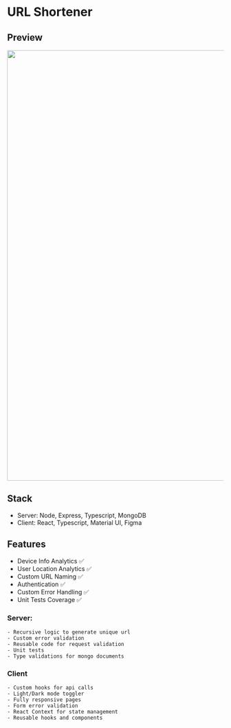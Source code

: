 # URL Shortener


## Preview 

<img src="https://github.com/karankumarshreds/dyte/blob/master/static/landing.gif" width="1000"/>

## Stack 

- Server: Node, Express, Typescript, MongoDB 
- Client: React, Typescript, Material UI, Figma

## Features

- Device Info Analytics ✅
- User Location Analytics ✅
- Custom URL Naming ✅
- Authentication ✅
- Custom Error Handling ✅
- Unit Tests Coverage ✅

### Server:
	- Recursive logic to generate unique url
	- Custom error validation 
	- Reusable code for request validation
	- Unit tests 
	- Type validations for mongo documents 

### Client 
	- Custom hooks for api calls 
	- Light/Dark mode toggler
	- Fully responsive pages
	- Form error validation
	- React Context for state management
	- Reusable hooks and components 
